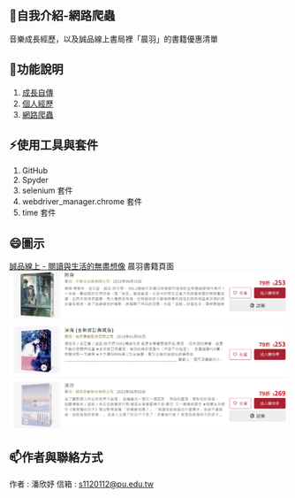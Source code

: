 
<!--
**PanCeline/PanCeline** is a ✨ _special_ ✨ repository because its `README.md` (this file) appears on your GitHub profile.

Here are some ideas to get you started:

- 🔭 I’m currently working on ...
- 🌱 I’m currently learning ...
- 👯 I’m looking to collaborate on ...
- 🤔 I’m looking for help with ...
- 💬 Ask me about ...
- 📫 How to reach me: ...
- 😄 Pronouns: ...
- ⚡ Fun fact: ...
-->

## 🌱自我介紹-網路爬蟲
音樂成長經歷，以及誠品線上書局裡「晨羽」的書籍優惠清單

## 💬功能說明
1. [成長自傳](https://panceline.github.io/Celinepan.github.io/index.html)
2. [個人經歷](https://panceline.github.io/Celinepan.github.io/generic.html)
3. [網路爬蟲](https://panceline.github.io/Celinepan.github.io/elements.html)

## ⚡使用工具與套件
1. GitHub
2. Spyder
3. selenium 套件
4. webdriver_manager.chrome 套件
5. time 套件

## 😄圖示
[誠品線上 - 閱讀與生活的無盡想像](https://www.eslite.com/)
晨羽書籍頁面
![爬取網站](https://github.com/PanCeline/Celinepan.github.io/blob/main/%E8%AA%A0%E5%93%81%E6%9B%B8%E5%B1%80.png?raw=true)


## 📫作者與聯絡方式 
作者 : 潘欣妤
信箱 : s1120112@pu.edu.tw

